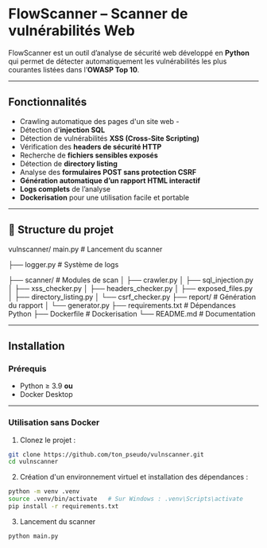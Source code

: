 # FlowScanner – Scanner de vulnérabilités Web

FlowScanner est un outil d’analyse de sécurité web développé en **Python** qui permet de détecter automatiquement les vulnérabilités les plus courantes listées dans l’**OWASP Top 10**.

---

## Fonctionnalités

- Crawling automatique des pages d'un site web  -
- Détection d'**injection SQL**  
- Détection de vulnérabilités **XSS (Cross-Site Scripting)**  
- Vérification des **headers de sécurité HTTP**  
- Recherche de **fichiers sensibles exposés**  
- Détection de **directory listing**  
- Analyse des **formulaires POST sans protection CSRF**  
- **Génération automatique d’un rapport HTML interactif**  
- **Logs complets** de l’analyse  
- **Dockerisation** pour une utilisation facile et portable

---

## 📂 Structure du projet

vulnscanner/
main.py                  # Lancement du scanner

├── logger.py                # Système de logs

├── scanner/                 # Modules de scan
│   ├── crawler.py
│   ├── sql_injection.py
│   ├── xss_checker.py
│   ├── headers_checker.py
│   ├── exposed_files.py
│   ├── directory_listing.py
│   └── csrf_checker.py
├── report/                  # Génération du rapport
│   └── generator.py
├── requirements.txt         # Dépendances Python
├── Dockerfile               # Dockerisation
└── README.md                # Documentation

---

## Installation

### Prérequis
- Python ≥ 3.9 **ou**
- Docker Desktop

---

### Utilisation sans Docker

1. Clonez le projet :

```bash
git clone https://github.com/ton_pseudo/vulnscanner.git
cd vulnscanner
```
2. Création d'un environnement virtuel et installation des dépendances :

```bash
python -m venv .venv
source .venv/bin/activate   # Sur Windows : .venv\Scripts\activate
pip install -r requirements.txt
```
3. Lancement du scanner
```bash
python main.py
```


